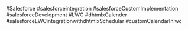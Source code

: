 #Salesforce #salesforceintegration #salesforceCustomImplementation #salesforceDevelopment #LWC #dhtmlxCalender
#salesforceLWCintegrationwithdhtmlxSchedular
#customCalendarInlwc
